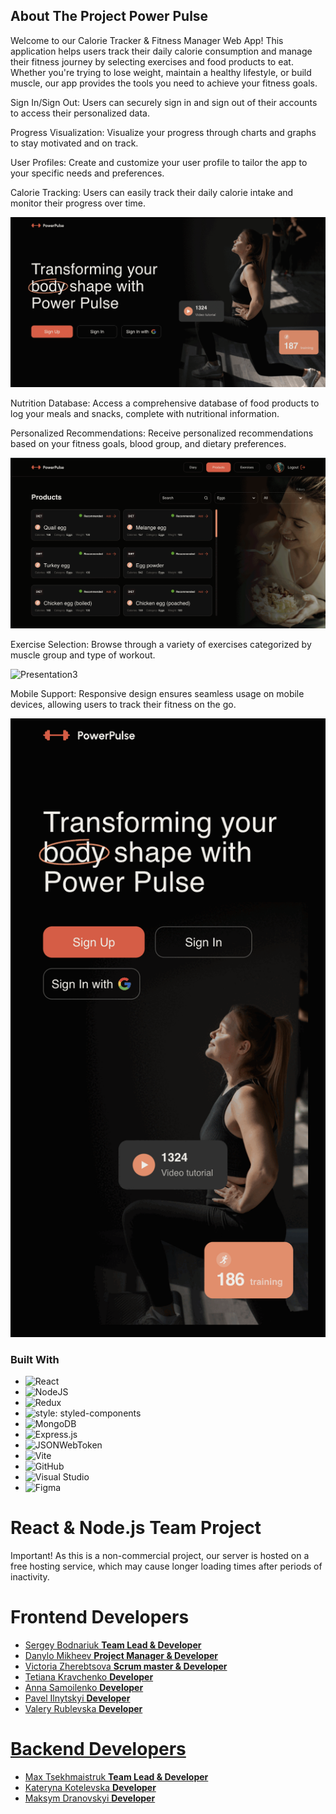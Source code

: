 ## About The Project Power Pulse

Welcome to our Calorie Tracker & Fitness Manager Web App! This application helps users track their daily calorie consumption and manage their fitness journey by selecting exercises and food products to eat. Whether you're trying to lose weight, maintain a healthy lifestyle, or build muscle, our app provides the tools you need to achieve your fitness goals.

Sign In/Sign Out: Users can securely sign in and sign out of their accounts to access their personalized data.

Progress Visualization: Visualize your progress through charts and graphs to stay motivated and on track.

User Profiles: Create and customize your user profile to tailor the app to your specific needs and preferences.

Calorie Tracking: Users can easily track their daily calorie intake and monitor their progress over time.

![Presentation1](./src/assets/readme/welcome.gif)

Nutrition Database: Access a comprehensive database of food products to log your meals and snacks, complete with nutritional information.

Personalized Recommendations: Receive personalized recommendations based on your fitness goals, blood group, and dietary preferences.

![Presentation2](./src/assets/readme/nutrition.gif)

Exercise Selection: Browse through a variety of exercises categorized by muscle group and type of workout.

![Presentation3](./src/assets/readme/workout.gif)

Mobile Support: Responsive design ensures seamless usage on mobile devices, allowing users to track their fitness on the go.

![Presentation3](./src/assets/readme/mobile.gif)

### Built With
* ![React](https://img.shields.io/badge/react-%2320232a.svg?style=for-the-badge&logo=react&logoColor=%2361DAFB)
* ![NodeJS](https://img.shields.io/badge/node.js-6DA55F?style=for-the-badge&logo=node.js&logoColor=white)
* ![Redux](https://img.shields.io/badge/redux-%23593d88.svg?style=for-the-badge&logo=redux&logoColor=white)
* ![style: styled-components](https://img.shields.io/badge/style-%F0%9F%92%85%20styled--components-orange.svg?colorB=daa357&colorA=db748e)
* ![MongoDB](https://img.shields.io/badge/MongoDB-47A248.svg?style=for-the-badge&logo=MongoDB&logoColor=white)
* ![Express.js](https://img.shields.io/badge/Express.js-404D59?style=for-the-badge)
* ![JSONWebToken](https://img.shields.io/badge/JSON%20Web%20Tokens-000000.svg?style=for-the-badge&logo=JSON-Web-Tokens&logoColor=white)
* ![Vite](https://img.shields.io/badge/vite-%23646CFF.svg?style=for-the-badge&logo=vite&logoColor=white)
* ![GitHub](https://badgen.net/badge/icon/github?icon=github&label)
* ![Visual Studio](https://badgen.net/badge/icon/visualstudio?icon=visualstudio&label)
* ![Figma](https://img.shields.io/badge/figma-%23F24E1E.svg?style=for-the-badge&logo=figma&logoColor=white)

# React & Node.js Team Project

Important! As this is a non-commercial project, our server is hosted on a free hosting service, which may cause longer loading times after periods of inactivity.

# Frontend Developers
- [Sergey Bodnariuk **Team Lead & Developer**](https://github.com/sergeycrew)
- [Danylo Mikheev **Project Manager & Developer**](https://github.com/CaXaR777)
- [Victoria Zherebtsova **Scrum master & Developer**](https://github.com/ilnickii)
- [Tetiana Kravchenko **Developer**](https://github.com/Avelinka)
- [Anna Samoilenko **Developer**](https://github.com/Annargb)
- [Pavel Ilnytskyi **Developer**](https://github.com/ilnickii)
- [Valery Rublevska **Developer**](https://github.com/Rublevska)

  
# [Backend Developers](https://github.com/ShoTuPalush/BackEnd-Power-Pulse-7/tree/main)
- [Max Tsekhmaistruk **Team Lead & Developer**](https://github.com/ShoTuPalush)
- [Kateryna Kotelevska **Developer**](https://github.com/rmlyaaa)
- [Maksym Dranovskyi **Developer**](https://github.com/Maksym-nl)